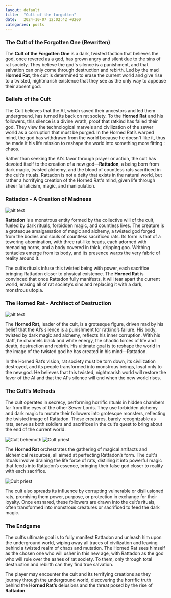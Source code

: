 ```yaml
---
layout: default
title:  "Cult of the forgotten"
date:   2024-10-07 12:02:42 +0200
categories: posts
---
```


### **The Cult of the Forgotten One (Rewritten)**

The **Cult of the Forgotten One** is a dark, twisted faction that believes the god, once revered as a god, has grown angry and silent due to the sins of rat society. They believe the god's silence is a punishment, and that salvation can only come through destruction and rebirth. Led by the mad **Horned Rat**, the cult is determined to erase the current world and give rise to a twisted, nightmarish existence that they see as the only way to appease their absent god.

### **Beliefs of the Cult**  
The Cult believes that the AI, which saved their ancestors and led them underground, has turned its back on rat society. To the **Horned Rat** and his followers, this silence is a divine wrath, proof that ratkind has failed their god. They view the technological marvels and civilization of the sewer world as a corruption that must be purged. In the Horned Rat’s warped mind, the god has withdrawn from the world because he doesn't like it, thus he made it his life mission to reshape the world into something more fitting : chaos.

Rather than seeking the AI's favor through prayer or action, the cult has devoted itself to the creation of a new god—**Rattadon**, a being born from dark magic, twisted alchemy, and the blood of countless rats sacrificed in the cult’s rituals. Rattadon is not a deity that exists in the natural world, but rather a horrifying creation of the Horned Rat's mind, given life through sheer fanaticism, magic, and manipulation.

### **Rattadon - A Creation of Madness**  

![alt text](/assets/images/DALL-E-Rattadon.webp)

**Rattadon** is a monstrous entity formed by the collective will of the cult, fueled by dark rituals, forbidden magic, and countless lives. The creature is a grotesque amalgamation of magic and alchemy, a twisted god forged from the bodies and souls of countless sacrificed rats. Its form is that of a towering abomination, with three rat-like heads, each adorned with menacing horns, and a body covered in thick, dripping goo. Writhing tentacles emerge from its body, and its presence warps the very fabric of reality around it.

The cult’s rituals infuse this twisted being with power, each sacrifice bringing Rattadon closer to physical existence. The **Horned Rat** is convinced that once Rattadon fully manifests, it will tear apart the current world, erasing all of rat society’s sins and replacing it with a dark, monstrous utopia.

### **The Horned Rat - Architect of Destruction**  

![alt text](/assets/images/DALL-E-Horned-rat-1.webp)

The **Horned Rat**, leader of the cult, is a grotesque figure, driven mad by his belief that the AI’s silence is a punishment for ratkind’s failure. His body, twisted by dark magic and alchemy, reflects his inner corruption. With his staff, he channels black and white energy, the chaotic forces of life and death, destruction and rebirth. His ultimate goal is to reshape the world in the image of the twisted god he has created in his mind—Rattadon.

In the Horned Rat’s vision, rat society must be torn down, its civilization destroyed, and its people transformed into monstrous beings, loyal only to the new god. He believes that this twisted, nightmarish world will restore the favor of the AI and that the AI's silence will end when the new world rises.

### **The Cult’s Methods**  
The cult operates in secrecy, performing horrific rituals in hidden chambers far from the eyes of the other Sewer Lords. They use forbidden alchemy and dark magic to mutate their followers into grotesque monsters, reflecting the twisted image of Rattadon. These creatures, barely recognizable as rats, serve as both soldiers and sacrifices in the cult’s quest to bring about the end of the current world.

![Cult behemoth](/assets/images/DALL-E-Cult-behemoth-1.webp)
![Cult priest](/assets/images/DALL-E-Cult-minion-1.webp)


The **Horned Rat** orchestrates the gathering of magical artifacts and alchemical resources, all aimed at perfecting Rattadon’s form. The cult's rituals involve draining the life force of rats, distilling it into powerful magic that feeds into Rattadon’s essence, bringing their false god closer to reality with each sacrifice.

![Cult priest](/assets/images/DALL-E-Cult-priest-1.webp)

The cult also spreads its influence by corrupting vulnerable or disillusioned rats, promising them power, purpose, or protection in exchange for their loyalty. Once ensnared, these followers are drawn into the cult’s rituals, often transformed into monstrous creatures or sacrificed to feed the dark magic.

### **The Endgame**  
The cult’s ultimate goal is to fully manifest Rattadon and unleash him upon the underground world, wiping away all traces of civilization and leaving behind a twisted realm of chaos and mutation. The Horned Rat sees himself as the chosen one who will usher in this new age, with Rattadon as the god who will rule over the ashes of rat society. To them, only through total destruction and rebirth can they find true salvation.

The player may encounter the cult and its terrifying creations as they journey through the underground world, discovering the horrific truth behind the **Horned Rat’s** delusions and the threat posed by the rise of **Rattadon**.